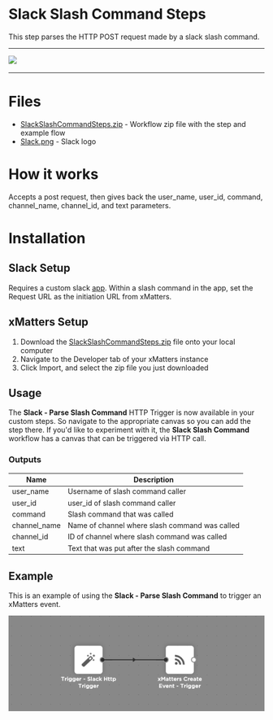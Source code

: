 # Slack Slash Command Steps

This step parses the HTTP POST request made by a slack slash command.


---------

<kbd>
  <img src="https://github.com/xmatters/xMatters-Labs/raw/master/media/disclaimer.png">
</kbd>

---------

# Files

* [SlackSlashCommandSteps.zip](SlackSlashCommandSteps.zip) - Workflow zip file with the step and example flow
* [Slack.png](/Slack.png) - Slack logo

# How it works
Accepts a post request, then gives back the user_name, user_id, command, channel_name, channel_id, and text parameters.


# Installation

## Slack Setup
Requires a custom slack [app](https://api.slack.com). Within a slash command in the app, set the Request URL as the initiation URL from xMatters.

## xMatters Setup
1. Download the [SlackSlashCommandSteps.zip](SlackSlashCommandSteps.zip) file onto your local computer
2. Navigate to the Developer tab of your xMatters instance
3. Click Import, and select the zip file you just downloaded


## Usage
The **Slack - Parse Slash Command** HTTP Trigger is now available in your custom steps. So navigate to the appropriate canvas so you can add the step there. If you'd like to experiment with it, the **Slack Slash Command** workflow has a canvas that can be triggered via HTTP call. 


### Outputs

| Name | Description |
| ---- | ----------  |
| user_name | Username of slash command caller |
| user_id | user_id of slash command caller |
| command | Slash command that was called |
| channel_name | Name of channel where slash command was called |
| channel_id | ID of channel where slash command was called |
| text | Text that was put after the slash command |


## Example
This is an example of using the **Slack - Parse Slash Command** to trigger an xMatters event.

<kbd>
	<img src="/media/ExampleFlow.png">
</kbd>

